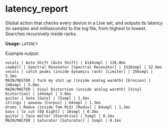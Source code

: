 # latency_report

Global action that checks every device in a Live set, and outputs its latency (in samples and milliseconds) to the log file, from highest to lowest. Searches recursively inside racks.

__Usage:__ `LATENCY`

Example output:
```
vocals | Auto Shift [Auto Shift] | 6144smpl | 128.0ms
cowbell | Spectral Resonator [Spectral Resonator] | 1536smpl | 32.0ms
vocals | catch peaks (inside dynamics rack) [Limiter] | 256smpl | 5.3ms
MAIN/MASTER | fuck my shit up (inside analog warmth) [Erosion] | 240smpl | 5.0ms
MAIN/MASTER | Vinyl Distortion (inside analog warmth) [Vinyl Distortion] | 144smpl | 3.0ms
guitar | Gate [Gate] | 72smpl | 1.5ms
strings | waooow [Corpus] | 64smpl | 1.3ms
drums | Redux (inside Tom Mid) [Redux] | 64smpl | 1.3ms
bass | lo cut [EQ Eight] | 16smpl | 0.3ms
guitar | face melter [Overdrive] | 5smpl | 0.1ms
MAIN/MASTER | Saturator [Saturator] | 3smpl | 0.1ms
```
